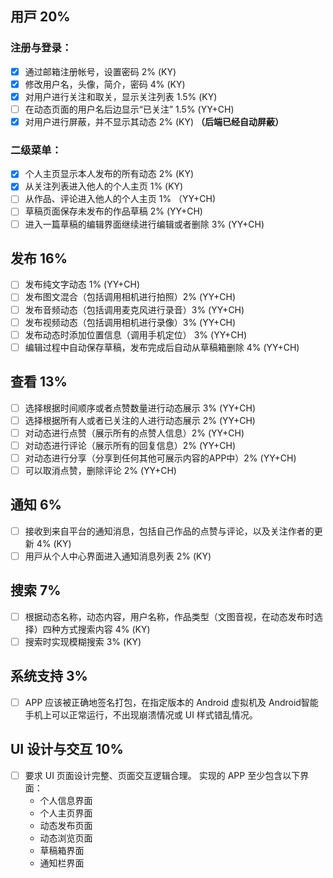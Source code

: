 ## ⽤⼾ 20%
### 注册与登录：
- [x] 通过邮箱注册帐号，设置密码 2% (KY)
- [x] 修改用户名，头像，简介，密码 4% (KY)
- [x] 对用户进行关注和取关，显示关注列表 1.5% (KY)
- [ ] 在动态页面的用户名后边显示“已关注” 1.5% (YY+CH)
- [x] 对用户进行屏蔽，并不显示其动态 2% (KY) **（后端已经自动屏蔽）**
### 二级菜单：
- [x] 个人主页显示本人发布的所有动态 2% (KY)
- [x] 从关注列表进⼊他⼈的个人主⻚ 1% (KY)
- [ ] 从作品、评论进入他人的个人主页 1% （YY+CH)
- [ ] 草稿页面保存未发布的作品草稿 2% (YY+CH)
- [ ] 进⼊⼀篇草稿的编辑界⾯继续进行编辑或者删除 3% (YY+CH)

## 发布 16%
- [ ] 发布纯文字动态 1% (YY+CH)
- [ ] 发布图文混合（包括调用相机进行拍照）2% (YY+CH)
- [ ] 发布音频动态（包括调用麦克风进行录音）3% (YY+CH)
- [ ] 发布视频动态（包括调用相机进行录像）3% (YY+CH)
- [ ] 发布动态时添加位置信息（调用手机定位） 3% (YY+CH)
- [ ] 编辑过程中⾃动保存草稿，发布完成后自动从草稿箱删除 4% (YY+CH)

## 查看 13%
- [ ] 选择根据时间顺序或者点赞数量进行动态展示 3% (YY+CH)
- [ ] 选择根据所有人或者已关注的人进行动态展示 2% (YY+CH)
- [ ] 对动态进行点赞（展示所有的点赞人信息）2% (YY+CH)
- [ ] 对动态进行评论（展示所有的回复信息）2% (YY+CH)
- [ ] 对动态进行分享（分享到任何其他可展示内容的APP中）2% (YY+CH)
- [ ] 可以取消点赞，删除评论 2% (YY+CH)

## 通知 6%
- [ ] 接收到来⾃平台的通知消息，包括⾃⼰作品的点赞与评论，以及关注作者的更新 4% (KY)
- [ ] ⽤⼾从个⼈中⼼界⾯进⼊通知消息列表 2% (KY)

## 搜索 7%
- [ ] 根据动态名称，动态内容，用户名称，作品类型（文图音视，在动态发布时选择）四种方式搜索内容 4% (KY)
- [ ] 搜索时实现模糊搜索 3% (KY)

## 系统支持 3%
- [ ] APP 应该被正确地签名打包，在指定版本的 Android 虚拟机及 Android智能手机上可以正常运行，不出现崩溃情况或 UI 样式错乱情况。

## UI 设计与交互 10%
- [ ] 要求 UI 页面设计完整、页面交互逻辑合理。 实现的 APP 至少包含以下界面：
  - 个人信息界面
  - 个人主页界面
  - 动态发布页面
  - 动态浏览页面
  - 草稿箱界面
  - 通知栏界面
